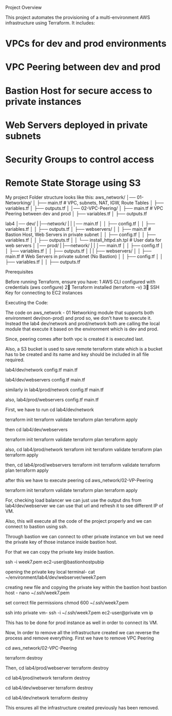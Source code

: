 Project Overview

This project automates the provisioning of a multi-environment AWS infrastructure using Terraform. It includes:
# VPCs for dev and prod environments
# VPC Peering between dev and prod
# Bastion Host for secure access to private instances
# Web Servers deployed in private subnets
# Security Groups to control access
# Remote State Storage using S3

My project Folder structure looks like this:
aws_network/
│── 01-Networking/
│   ├── main.tf  # VPC, subnets, NAT, IGW, Route Tables
│   ├── variables.tf
│   ├── outputs.tf
│
│── 02-VPC-Peering/
│   ├── main.tf  # VPC Peering between dev and prod
│   ├── variables.tf
│   ├── outputs.tf

lab4
│── dev/
|   |──network/
|   |   │── main.tf
│   │   ├── config.tf
│   │   ├── variables.tf
│   │   ├── outputs.tf
│   ├── webservers/
│   │   ├── main.tf  # Bastion Host, Web Servers in private subnet
│   │   ├── config.tf
│   │   ├── variables.tf
│   │   ├── outputs.tf
│   │   └── install_httpd.sh.tpl  # User data for web servers
│
│── prod/
|   |──network/
|   |   │── main.tf
│   │   ├── config.tf
│   │   ├── variables.tf
│   │   ├── outputs.tf
│   |
|   ├── webservers/
│   │   ├── main.tf  # Web Servers in private subnet (No Bastion)
│   │   ├── config.tf
│   │   ├── variables.tf
│   │   ├── outputs.tf



Prerequisites

Before running Terraform, ensure you have:
1️ AWS CLI configured with credentials (aws configure)
2⃣ Terraform installed (terraform -v)
3⃣ SSH Key for connecting to EC2 instances

Executing the Code:

The code on aws_network - 01 Networking module that supports both environment dev(non-prod) and prod so, we don't have to execute it.
Instead the lab4 dev/network and prod/network both are calling the local module that execute it based on the environment which is dev and prod.

Since, peering comes after both vpc is created it is executed last.

Also, a S3 bucket is used to save remote terraform state which is a bucket has to be created and its name and key
should be included in all file required. 

lab4/dev/network 
config.tf
main.tf

lab4/dev/webservers
config.tf
main.tf

similarly in lab4/prod/network
config.tf
main.tf

also, lab4/prod/webservers
config.tf
main.tf


First, we have to run 
cd lab4/dev/network

terraform init
terraform validate
terraform plan
terraform apply


then cd lab4/dev/webservers

terraform init
terraform validate
terraform plan
terraform apply

also, cd lab4/prod/network
terraform init
terraform validate
terraform plan
terraform apply

then, cd lab4/prod/webservers
terraform init
terraform validate
terraform plan
terraform apply

after this we have to execute peering
cd aws_network/02-VP-Peering

terraform init
terraform validate
terraform plan
terraform apply

For, checking load balancer we can just use the output dns from lab4/dev/webserver 
we can use that url and refresh it to see different IP of VM.

Also, this will execute all the code of the project properly and we can connect to bastion using ssh.

Through bastion we can connect to other private instance vm but we need the private key of those instance inside bastion host.

For that we can copy the private key inside bastion.

ssh -i week7.pem ec2-user@bastionhostpubip

opening the private key
local terminal-
cat ~/environment/lab4/dev/webserver/week7.pem

creating new file and copying the private key within the bastion host
bastion host -
nano ~/.ssh/week7.pem

set correct file permissions
chmod 600 ~/.ssh/week7.pem

ssh into private vm-
ssh -i ~/.ssh/week7.pem ec2-user@private vm ip

This has to be done for prod instance as well in order to connect its VM.



Now, In order to remove all the infrastructure created we can reverse the process and remove everything.
First we have to remove VPC Peering

cd aws_network/02-VPC-Peering

terraform destroy

Then,
cd lab4/prod/webserver 
terraform destroy

cd lab4/prod/network 
terraform destroy

cd lab4/dev/webserver
terraform destroy

cd lab4/dev/network
terraform destroy

This ensures all the infrastructure created previously has been removed.
